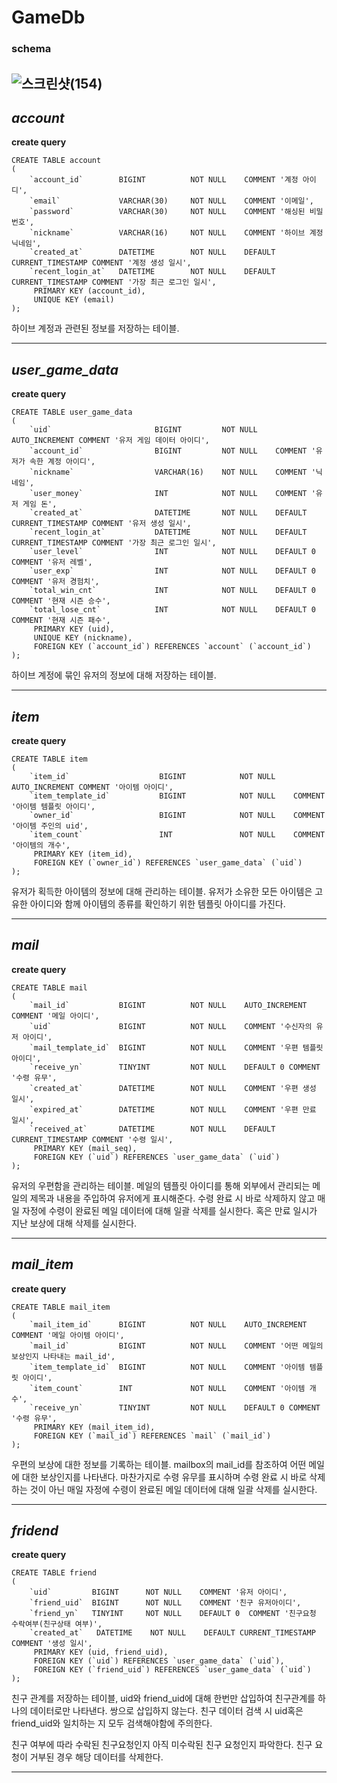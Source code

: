 # __GameDb__
### schema
![스크린샷(154)](https://github.com/ks-wook/com2us_omok_server/assets/76806695/23804df1-9ea8-4735-bd6b-96bc86685049)
---


## *account*

__create query__
```
CREATE TABLE account
(
    `account_id`        BIGINT          NOT NULL    COMMENT '계정 아이디',
    `email`             VARCHAR(30)     NOT NULL    COMMENT '이메일',
    `password`          VARCHAR(30)     NOT NULL    COMMENT '해싱된 비밀번호',
    `nickname`          VARCHAR(16)     NOT NULL    COMMENT '하이브 계정 닉네임',
    `created_at`        DATETIME        NOT NULL    DEFAULT CURRENT_TIMESTAMP COMMENT '계정 생성 일시',
    `recent_login_at`   DATETIME        NOT NULL    DEFAULT CURRENT_TIMESTAMP COMMENT '가장 최근 로그인 일시',
     PRIMARY KEY (account_id),
     UNIQUE KEY (email)
);
```

하이브 계정과 관련된 정보를 저장하는 테이블.


---


## *user_game_data*

__create query__
```
CREATE TABLE user_game_data
(
    `uid`                       BIGINT         NOT NULL    AUTO_INCREMENT COMMENT '유저 게임 데이터 아이디',
    `account_id`                BIGINT         NOT NULL    COMMENT '유저가 속한 계정 아이디', 
    `nickname`                  VARCHAR(16)    NOT NULL    COMMENT '닉네임',
    `user_money`                INT            NOT NULL    COMMENT '유저 게임 돈',
    `created_at`                DATETIME       NOT NULL    DEFAULT CURRENT_TIMESTAMP COMMENT '유저 생성 일시', 
    `recent_login_at`           DATETIME       NOT NULL    DEFAULT CURRENT_TIMESTAMP COMMENT '가장 최근 로그인 일시',
    `user_level`                INT            NOT NULL    DEFAULT 0 COMMENT '유저 레벨', 
    `user_exp`                  INT            NOT NULL    DEFAULT 0 COMMENT '유저 경험치',  
    `total_win_cnt`             INT            NOT NULL    DEFAULT 0 COMMENT '현재 시즌 승수', 
    `total_lose_cnt`            INT            NOT NULL    DEFAULT 0 COMMENT '현재 시즌 패수',
     PRIMARY KEY (uid),
     UNIQUE KEY (nickname),
     FOREIGN KEY (`account_id`) REFERENCES `account` (`account_id`)
);
```
하이브 계정에 묶인 유저의 정보에 대해 저장하는 테이블.


---



## *item*

__create query__
```
CREATE TABLE item
(
    `item_id`                    BIGINT            NOT NULL    AUTO_INCREMENT COMMENT '아이템 아이디',
    `item_template_id`           BIGINT            NOT NULL    COMMENT '아이템 템플릿 아이디',
    `owner_id`                   BIGINT            NOT NULL    COMMENT '아이템 주인의 uid', 
    `item_count`                 INT               NOT NULL    COMMENT '아이템의 개수',
     PRIMARY KEY (item_id),
     FOREIGN KEY (`owner_id`) REFERENCES `user_game_data` (`uid`)
);
```
유저가 획득한 아이템의 정보에 대해 관리하는 테이블. 유저가 소유한 모든 아이템은 고유한 아이디와 함께 아이템의 종류를 확인하기 위한 템플릿 아이디를 가진다.


---


## *mail*

__create query__
```
CREATE TABLE mail
(
    `mail_id`           BIGINT          NOT NULL    AUTO_INCREMENT COMMENT '메일 아이디', 
    `uid`               BIGINT          NOT NULL    COMMENT '수신자의 유저 아이디', 
    `mail_template_id`  BIGINT          NOT NULL    COMMENT '우편 템플릿 아이디',
    `receive_yn`        TINYINT         NOT NULL    DEFAULT 0 COMMENT '수령 유무',
    `created_at`        DATETIME        NOT NULL    COMMENT '우편 생성 일시', 
    `expired_at`        DATETIME        NOT NULL    COMMENT '우편 만료 일시', 
    `received_at`       DATETIME        NOT NULL    DEFAULT CURRENT_TIMESTAMP COMMENT '수령 일시',
     PRIMARY KEY (mail_seq),
     FOREIGN KEY (`uid`) REFERENCES `user_game_data` (`uid`)
);
```
유저의 우편함을 관리하는 테이블. 메일의 템플릿 아이디를 통해 외부에서 관리되는 메일의 제목과 내용을 주입하여 유저에게 표시해준다. 수령 완료 시 바로 삭제하지 않고
매일 자정에 수령이 완료된 메일 데이터에 대해 일괄 삭제를 실시한다. 혹은 만료 일시가 지난 보상에 대해 삭제를 실시한다.


---


## *mail_item*

__create query__
```
CREATE TABLE mail_item
(
    `mail_item_id`      BIGINT          NOT NULL    AUTO_INCREMENT COMMENT '메일 아이템 아이디', 
    `mail_id`           BIGINT          NOT NULL    COMMENT '어떤 메일의 보상인지 나타내는 mail_id', 
    `item_template_id`  BIGINT          NOT NULL    COMMENT '아이템 템플릿 아이디', 
    `item_count`        INT             NOT NULL    COMMENT '아이템 개수', 
    `receive_yn`        TINYINT         NOT NULL    DEFAULT 0 COMMENT '수령 유무',
     PRIMARY KEY (mail_item_id),
     FOREIGN KEY (`mail_id`) REFERENCES `mail` (`mail_id`)
);
```
우편의 보상에 대한 정보를 기록하는 테이블. mailbox의 mail_id를 참조하여 어떤 메일에 대한 보상인지를 나타낸다. 마찬가지로 수령 유무를 표시하며
수령 완료 시 바로 삭제하는 것이 아닌 매일 자정에 수령이 완료된 메일 데이터에 대해 일괄 삭제를 실시한다.


---


## *fridend*

__create query__
```
CREATE TABLE friend
(
    `uid`         BIGINT      NOT NULL    COMMENT '유저 아이디', 
    `friend_uid`  BIGINT      NOT NULL    COMMENT '친구 유저아이디', 
    `friend_yn`   TINYINT     NOT NULL    DEFAULT 0  COMMENT '친구요청 수락여부(친구상태 여부)', 
    `created_at`   DATETIME    NOT NULL    DEFAULT CURRENT_TIMESTAMP COMMENT '생성 일시', 
     PRIMARY KEY (uid, friend_uid),
     FOREIGN KEY (`uid`) REFERENCES `user_game_data` (`uid`),
     FOREIGN KEY (`friend_uid`) REFERENCES `user_game_data` (`uid`)
);
```
친구 관계를 저장하는 테이블, uid와 friend_uid에 대해 한번만 삽입하여 친구관계를 하나의 데이터로만 나타낸다. 쌍으로 삽입하지 않는다.
친구 데이터 검색 시 uid혹은 friend_uid와 일치하는 지 모두 검색해야함에 주의한다.

친구 여부에 따라 수락된 친구요청인지 아직 미수락된 친구 요청인지 파악한다.
친구 요청이 거부된 경우 해당 데이터를 삭제한다.

---

